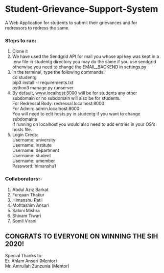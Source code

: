 # Student-Grievance-Support-System

A Web Application for students to submit their grievances and for redressors to redress the same.

### Steps to run:
1) Clone it
2) We have used the Sendgrid API for mail you whose api key was kept in a .env file in studentg directory you may do the same if you use sendgrid otherwise you need to change the EMAIL_BACKEND in settings.py 
3) In the terminal, type the following commands:\
cd studentg\
pip3 install -r requirements.txt\
python3 manage.py runserver
4) By default, www.localhost:8000 will be for students any other subdomain or no subdomain will also be for students.\
For Redressal Body: redressal.localhost:8000\
For Admin: admin.localhost:8000\
You will need to edit hosts.py in studentg if you want to change subdomains\
If running on localhost you would also need to add entries in your OS's hosts file.
5) Login Creds:\
Username: university\
Username: institute\
Username: department\
Username: student\
Username: umember\
Password: himanshu1

### Collaborators:-
1) Abdul Aziz Barkat
2) Furqaan Thakur
3) Himanshu Patil
4) Mohtashim Ansari
5) Saloni Mishra
6) Shivam Tiwari
7) Somil Virani

## CONGRATS TO EVERYONE ON WINNING THE SIH 2020!

Special Thanks to:\
Er. Ahlam Ansari (Mentor)\
Mr. Amrullah Zunzunia (Mentor)

